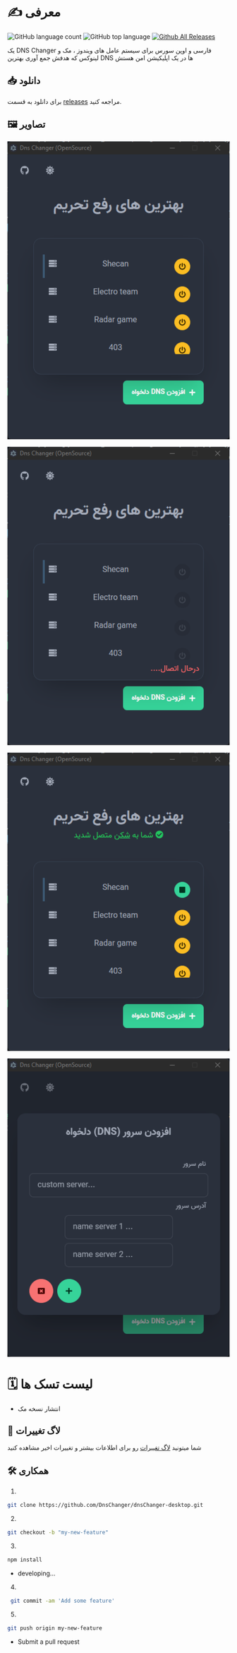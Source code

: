 # ✍️ معرفی
![GitHub language count](https://img.shields.io/github/languages/count/DnsChanger/dnsChanger-desktop)
![GitHub top language](https://img.shields.io/github/languages/top/DnsChanger/dnsChanger-desktop)
[![Github All Releases](https://img.shields.io/github/downloads/DnsChanger/dnsChanger-desktop/total.svg)]()


یک DNS Changer فارسی و اوپن سورس برای سیستم عامل های ویندوز ، مک و لینوکس  که هدفش جمع آوری بهترین DNS ها در یک اپلیکیشن  امن هستش


## 📥 دانلود 
برای دانلود به قسمت [releases](https://github.com/DnsChanger/dnsChanger-desktop/releases) مراجعه کنید.

## 🖼️ تصاویر
<p align="center">
    <img src="github/scr1.png" alt="dnsChanger screenshot 1" width="600">
</p>
<p align="center">
    <img src="github/scr2.png" alt="dnsChanger screenshot 3" width="600">
</p>
<p align="center">
    <img src="github/scr3.png" alt="dnsChanger screenshot 2" width="600">
</p>
<p align="center">
    <img src="github/scr4.png" alt="dnsChanger screenshot 2" width="600">
</p>


# 🗓️ لیست  تسک ها
- انتشار نسخه مک

## 📝 لاگ تغییرات

شما میتونید [لاگ تغییرات](changelog.md) رو برای اطلاعات بیشتر و تغییرات اخیر مشاهده کنید


## 🛠️ همکاری

1.
```bash 
git clone https://github.com/DnsChanger/dnsChanger-desktop.git
```
2.
```bash
git checkout -b "my-new-feature"
```
3.
```bash
npm install
```
- developing...
4. 
```bash
 git commit -am 'Add some feature'
```
5.
```bash
git push origin my-new-feature
```
- Submit a pull request 
